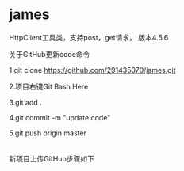 # james
HttpClient工具类，支持post，get请求。
版本4.5.6

关于GitHub更新code命令

1.git clone https://github.com/291435070/james.git

2.项目右键Git Bash Here

3.git add .

4.git commit -m "update code"

5.git push origin master


######
新项目上传GitHub步骤如下